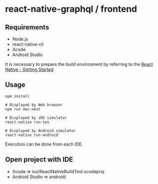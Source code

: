 # react-native-graphql / frontend

## Requirements

* Node.js
* react-native-cli
* Xcode
* Android Studio

It is necessary to prepare the build environment by referring to the [React Native - Getting Started](https://facebook.github.io/react-native/docs/getting-started.html).

## Usage

```
npm install

# Displayed by Web browser
npm run dev-next

# Displayed by iOS simulator
react-native run-ios

# Displayed by Android simulator
react-native run-android
```

Execution can be done from each IDE.

## Open project with IDE

* Xcode => ios/ReactNativeBuildTest.xcodeproj
* Android Studio => android/

